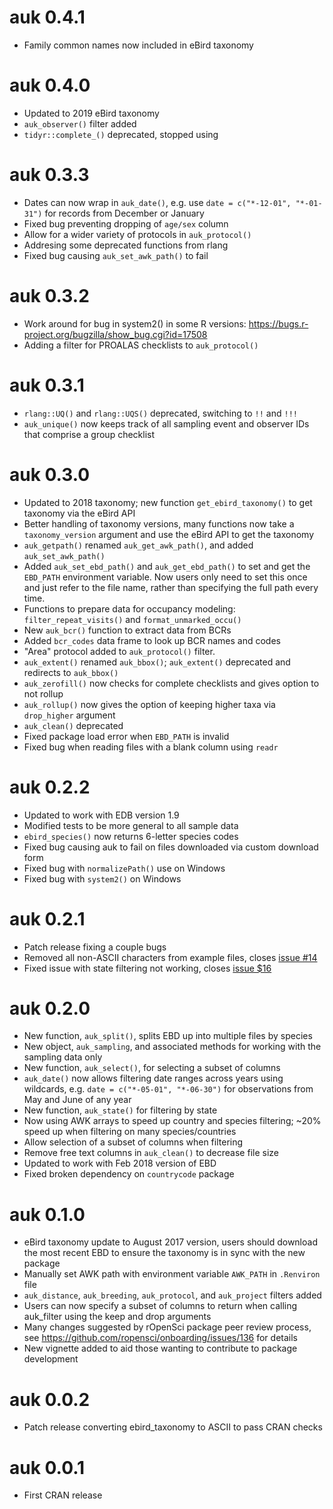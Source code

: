 # auk 0.4.1

- Family common names now included in eBird taxonomy

# auk 0.4.0

- Updated to 2019 eBird taxonomy
- `auk_observer()` filter added
- `tidyr::complete_()` deprecated, stopped using

# auk 0.3.3

- Dates can now wrap in `auk_date()`, e.g. use `date = c("*-12-01", "*-01-31")` for records from December or January
- Fixed bug preventing dropping of `age/sex` column
- Allow for a wider variety of protocols in `auk_protocol()`
- Addresing some deprecated functions from rlang
- Fixed bug causing `auk_set_awk_path()` to fail

# auk 0.3.2

- Work around for bug in system2() in some R versions: https://bugs.r-project.org/bugzilla/show_bug.cgi?id=17508
- Adding a filter for PROALAS checklists to `auk_protocol()`

# auk 0.3.1

- `rlang::UQ()` and `rlang::UQS()` deprecated, switching to `!!` and `!!!`
- `auk_unique()` now keeps track of all sampling event and observer IDs that comprise a group checklist

# auk 0.3.0

- Updated to 2018 taxonomy; new function `get_ebird_taxonomy()` to get taxonomy via the eBird API
- Better handling of taxonomy versions, many functions now take a `taxonomy_version` argument and use the eBird API to get the taxonomy
- `auk_getpath()` renamed `auk_get_awk_path()`, and added `auk_set_awk_path()`
- Added `auk_set_ebd_path()` and `auk_get_ebd_path()` to set and get the 
`EBD_PATH` environment variable. Now users only need to set this once and just 
refer to the file name, rather than specifying the full path every time.
- Functions to prepare data for occupancy modeling: `filter_repeat_visits()` and `format_unmarked_occu()`
- New `auk_bcr()` function to extract data from BCRs
- Added `bcr_codes` data frame to look up BCR names and codes
- "Area" protocol added to `auk_protocol()` filter.
- `auk_extent()` renamed `auk_bbox()`; `auk_extent()` deprecated and redirects to `auk_bbox()`
- `auk_zerofill()` now checks for complete checklists and gives option to not rollup
- `auk_rollup()` now gives the option of keeping higher taxa via `drop_higher` argument
- `auk_clean()` deprecated
- Fixed package load error when `EBD_PATH` is invalid
- Fixed bug when reading files with a blank column using `readr`

# auk 0.2.2

- Updated to work with EDB version 1.9
- Modified tests to be more general to all sample data
- `ebird_species()` now returns 6-letter species codes
- Fixed bug causing auk to fail on files downloaded via custom download form
- Fixed bug with `normalizePath()` use on Windows
- Fixed bug with `system2()` on Windows

# auk 0.2.1

- Patch release fixing a couple bugs
- Removed all non-ASCII characters from example files, closes [issue #14](https://github.com/CornellLabofOrnithology/auk/issues/14)
- Fixed issue with state filtering not working, closes [issue $16](https://github.com/CornellLabofOrnithology/auk/issues/16)

# auk 0.2.0

- New function, `auk_split()`, splits EBD up into multiple files by species
- New object, `auk_sampling`, and associated methods for working with the sampling data only
- New function, `auk_select()`, for selecting a subset of columns
- `auk_date()` now allows filtering date ranges across years using wildcards, e.g. `date = c("*-05-01", "*-06-30")` for observations from May and June of any year
- New function, `auk_state()` for filtering by state
- Now using AWK arrays to speed up country and species filtering; ~20% speed up when filtering on many species/countries
- Allow selection of a subset of columns when filtering
- Remove free text columns in `auk_clean()` to decrease file size
- Updated to work with Feb 2018 version of EBD
- Fixed broken dependency on `countrycode` package

# auk 0.1.0

- eBird taxonomy update to August 2017 version, users should download the most recent EBD to ensure the taxonomy is in sync with the new package
- Manually set AWK path with environment variable `AWK_PATH` in `.Renviron` file 
- `auk_distance`, `auk_breeding`, `auk_protocol`, and `auk_project` filters added
- Users can now specify a subset of columns to return when calling auk_filter using the keep and drop arguments
- Many changes suggested by rOpenSci package peer review process, see https://github.com/ropensci/onboarding/issues/136 for details
- New vignette added to aid those wanting to contribute to package development

# auk 0.0.2

- Patch release converting ebird_taxonomy to ASCII to pass CRAN checks

# auk 0.0.1

- First CRAN release